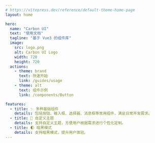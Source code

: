 ```yaml
---
# https://vitepress.dev/reference/default-theme-home-page
layout: home

hero:
  name: "Carbon UI"
  text: "使用文档"
  tagline: "基于 Vue3 的组件库"
  image:
    src: logo.png
    alt: Carbon UI Logo
    width: 720
    height: 720
  actions:
    - theme: brand
      text: 快速开始
      link: /guides/usage
    - theme: alt 
      text: 组件示例
      link: /components/Button

features:
  - title: ✨ 多种基础组件
    details: 包括按钮、输入框、选择器、消息框等常用组件，满足日常开发需求。
  - title: 🎨 自定义主题
    details: 支持自定义主题，方便用户根据需求进行个性化定制。
  - title: 🌓 暗黑模式
    details: 支持暗黑模式，提升用户体验。
---
```


